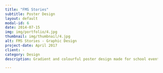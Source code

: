 ```yaml
---
title: "FMS Stories"
subtitle: Poster Design
layout: default
modal-id: 6
date: 2014-07-15
img: img/portfolio/4.jpg
thumbnail: img/thumbnail/4.jpg
alt: FMS Stories - Graphic Design
project-date: April 2017
client: -
category: Design
description: Gradient and colourful poster design made for school events.

---
```

